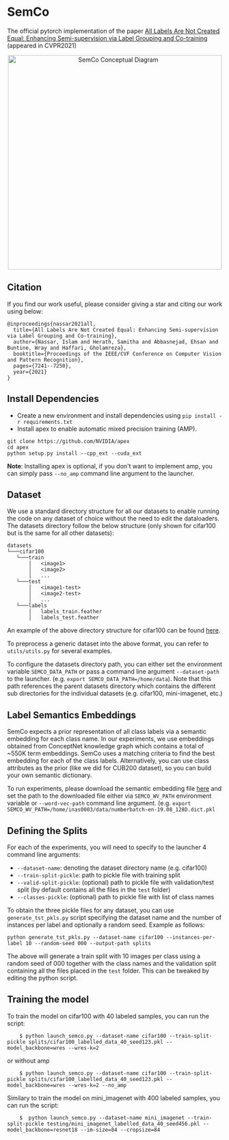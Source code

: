 # SemCo
The official pytorch implementation of the paper [All Labels Are Not Created Equal: Enhancing Semi-supervision via Label Grouping and Co-training](https://arxiv.org/abs/2104.05248) (appeared in CVPR2021)

<p align="center">
  <img class="center" src="https://github.com/islam-nassar/semco/blob/main/conceptual.png/" alt="SemCo Conceptual Diagram" width="500">
</p>

## Citation

If you find our work useful, please consider giving a star and citing our work using below:

```
@inproceedings{nassar2021all,
  title={All Labels Are Not Created Equal: Enhancing Semi-supervision via Label Grouping and Co-training},
  author={Nassar, Islam and Herath, Samitha and Abbasnejad, Ehsan and Buntine, Wray and Haffari, Gholamreza},
  booktitle={Proceedings of the IEEE/CVF Conference on Computer Vision and Pattern Recognition},
  pages={7241--7250},
  year={2021}
}
```

## Install Dependencies

- Create a new environment and install dependencies using ```pip install -r requirements.txt```
- Install apex to enable automatic mixed precision training (AMP).
```
git clone https://github.com/NVIDIA/apex
cd apex
python setup.py install --cpp_ext --cuda_ext

```
**Note**: Installing apex is optional, if you don't want to implement amp, you can simply pass `--no_amp` command line argument to the launcher. 


## Dataset
We use a standard directory structure for all our datasets to enable running the code on any dataset of choice without the need to edit the dataloaders. The datasets directory follow the below structure (only shown for cifar100 but is the same for all other datasets):
```
datasets
└───cifar100
   └───train
       │   <image1>
       │   <image2>
       │   ...
   └───test
       │   <image1-test>
       │   <image2-test>
       │   ...
   └───labels
       │   labels_train.feather
       │   labels_test.feather
```
An example of the above directory structure for cifar100 can be found [here](https://drive.google.com/file/d/18mEoD-cAnGar5gMrCiJgh-oWMjC8D4Bk/view?usp=sharing). 

To preprocess a generic dataset into the above format, you can refer to `utils/utils.py` for several examples.

To configure the datasets directory path, you can either set the environment variable `SEMCO_DATA_PATH` or pass a command line argument `--dataset-path` to the launcher. (e.g. `export SEMCO_DATA_PATH=/home/data`). Note that this path references the parent datasets directory which contains the different sub directories for the individual datasets (e.g. cifar100, mini-imagenet, etc.)

## Label Semantics Embeddings
SemCo expects a prior representation of all class labels via a semantic embedding for each class name. In our experiments, we use embeddings obtained from ConceptNet knowledge graph which contains a total of ~550K term embeddings. SemCo uses a matching criteria to find the best embedding for each of the class labels. Alternatively, you can use class attributes as the prior (like we did for CUB200 dataset), so you can build your own semantic dictionary.

To run experiments, please download the semantic embedding file [here](https://drive.google.com/file/d/1l_cIt0CFlhmd41v0DzRzVbAgC4HK88zy/view?usp=sharing) and set the path to the downloaded file either via `SEMCO_WV_PATH` environment variable or `--word-vec-path` command line argument. (e.g. `export SEMCO_WV_PATH=/home/inas0003/data/numberbatch-en-19.08_128D.dict.pkl`

## Defining the Splits
For each of the experiments, you will need to specify to the launcher 4 command line arguments:
- `--dataset-name`: denoting the dataset directory name (e.g. cifar100)
- `--train-split-pickle`: path to pickle file with training split
- `--valid-split-pickle`: (optional) path to pickle file with validation/test split (by default contains all the files in the `test` folder) 
- `--classes-pickle`: (optional) path to pickle file with list of class names

To obtain the three pickle files for any dataset, you can use `generate_tst_pkls.py` script specifying the dataset name and the number of instances per label and optionally a random seed. Example as follows:

`python generate_tst_pkls.py --dataset-name cifar100 --instances-per-label 10 --random-seed 000 --output-path splits`

The above will generate a train split with 10 images per class using a random seed of 000 together with the class names and the validation split containing all the files placed in the `test` folder. This can be tweaked by editing the python script. 

## Training the model

To train the model on cifar100 with 40 labeled samples, you can run the script: 
```
    $ python launch_semco.py --dataset-name cifar100 --train-split-pickle splits/cifar100_labelled_data_40_seed123.pkl --model_backbone=wres --wres-k=2
```
or without amp
```
    $ python launch_semco.py --dataset-name cifar100 --train-split-pickle splits/cifar100_labelled_data_40_seed123.pkl --model_backbone=wres --wres-k=2 --no_amp
```
Similary to train the model on mini_imagenet with 400 labeled samples, you can run the script: 
```
    $  python launch_semco.py --dataset-name mini_imagenet --train-split-pickle testing/mini_imagenet_labelled_data_40_seed456.pkl --model_backbone=resnet18 --im-size=84 --cropsize=84 
```
